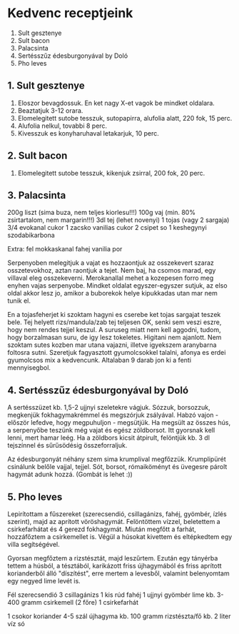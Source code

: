 # Kedvenc receptjeink

1. Sult gesztenye
2. Sult bacon
3. Palacsinta
4. Sertésszűz édesburgonyával by Doló
5. Pho leves

## 1. Sult gesztenye

1. Eloszor bevagdossuk. En ket nagy X-et vagok be mindket oldalara.
2. Beaztatjuk 3-12 orara.
3. Elomelegitett sutobe tesszuk, sutopapirra, alufolia alatt, 220 fok, 15 perc.
4. Alufolia nelkul, tovabbi 8 perc.
5. Kivesszuk es konyharuhaval letakarjuk, 10 perc.

## 2. Sult bacon

1. Elomelegitett sutobe tesszuk, kikenjuk zsirral, 200 fok, 20 perc.

## 3. Palacsinta

200g liszt (sima buza, nem teljes kiorlesu!!!)
100g vaj (min. 80% zsirtartalom, nem margarin!!!)
3dl tej (lehet novenyi)
1 tojas (vagy 2 sargaja)
3/4 evokanal cukor
1 zacsko vanilias cukor
2 csipet so
1 keshegynyi szodabikarbona

Extra:
fel mokkaskanal fahej
vanilia por

Serpenyoben melegitjuk a vajat es hozzaontjuk az osszekevert szaraz osszetevokhoz, aztan raontjuk a tejet.
Nem baj, ha csomos marad, egy villaval eleg osszekeverni. Merokanallal mehet a kozepesen forro meg enyhen vajas serpenyobe.
Mindket oldalat egyszer-egyszer sutjuk, az elso oldal akkor lesz jo, amikor a buborekok helye kipukkadas utan mar 
nem tunik el. 

En a tojasfeherjet ki szoktam hagyni es cserebe ket tojas sargajat teszek bele. Tej helyett rizs/mandula/zab tej teljesen OK, senki sem veszi eszre, hogy nem rendes tejjel keszul. A suruseg miatt nem kell aggodni, tudom, hogy borzalmasan suru, de igy lesz tokeletes. Higitani nem ajanlott. Nem szoktam sutes kozben mar utana vajazni, illetve igyekszem aranybarna foltosra sutni.   Szeretjuk fagyasztott gyumolcsokkel talalni, afonya es erdei gyumolcsos mix a kedvencunk. Altalaban 9 darab jon ki a fenti mennyisegbol.

## 4. Sertésszűz édesburgonyával by Doló

A sertésszüzet kb. 1,5-2 ujjnyi szeletekre vágjuk.
Sózzuk, borsozzuk, megkenjük fokhagymakrémmel és megszórjuk zsályával.
Habzó vajon - először lefedve, hogy megpuhuljon - megsütjük.
Ha megsült az összes hús, a serpenyőbe teszünk még vajat és egész zöldborsot.
Itt gyorsnak kell lenni, mert hamar leég.
Ha a zöldbors kicsit átpirult, felöntjük kb. 3 dl tejszínnel és sűrűsödésig összeforraljuk.

Az édesburgonyát néhány szem sima krumplival megfőzzük. Krumplipürét csinálunk belőle vajjal, tejjel. Sót, borsot, rómaiköményt és üvegesre párolt hagymát adunk hozzá. (Gombát is lehet :))

## 5. Pho leves
Lepirítottam a fűszereket (szerecsendió, csillagánizs, fahéj, gyömbér, ízlés szerint), majd az aprított vöröshagymát.
Felöntöttem vízzel, beletettem a csirkefarhátat és 4 gerezd fokhagymát.
Miután megfőtt a farhát, hozzáfőztem a csirkemellet is. Végül a húsokat kivettem és eltépkedtem egy villa segítségével.

Gyorsan megfőztem a rizstésztát, majd leszűrtem. Ezután egy tányérba tettem a húsból, a tésztából, karikázott friss újhagymából és friss aprított korianderből álló "díszítést", erre mertem a levesből, valamint belenyomtam egy negyed lime levét is.

Fél szerecsendió
3 csillagánizs
1 kis rúd fahéj
1 ujjnyi gyömbér
lime
kb. 3-400 gramm csirkemell (2 főre)
1 csirkefarhát

1 csokor koriander
4-5 szál újhagyma
kb. 100 gramm rizstészta/fő
kb. 2 liter víz
só

